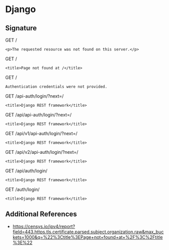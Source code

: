 # Django

## Signature

GET /

```
<p>The requested resource was not found on this server.</p>
```

GET /

```
<title>Page not found at /</title>
```

GET /

```
Authentication credentials were not provided.
```

GET /api-auth/login/?next=/

```
<title>Django REST framework</title>
```

GET /api/api-auth/login/?next=/

```
<title>Django REST framework</title>
```

GET /api/v1/api-auth/login/?next=/

```
<title>Django REST framework</title>
```

GET /api/v2/api-auth/login/?next=/

```
<title>Django REST framework</title>
```

GET /api/auth/login/

```
<title>Django REST framework</title>
```

GET /auth/login/

```
<title>Django REST framework</title>
```

## Additional References

- https://censys.io/ipv4/report?field=443.https.tls.certificate.parsed.subject.organization.raw&max_buckets=1000&q=%22%3Ctitle%3EPage+not+found+at+%2F%3C%2Ftitle%3E%22

